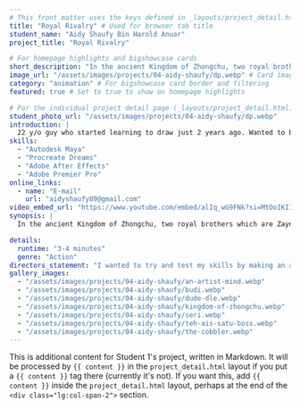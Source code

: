 ```yaml
---
# This front matter uses the keys defined in _layouts/project_detail.html
title: "Royal Rivalry" # Used for browser tab title
student_name: "Aidy Shaufy Bin Harold Anuar"
project_title: "Royal Rivalry"

# For homepage highlights and bigshowcase cards
short_description: "In the ancient Kingdom of Zhongchu, two royal brothers which are Zayn and Shein, are forced to battle for the throne after the death of their father."
image_url: "/assets/images/projects/04-aidy-shaufy/dp.webp" # Card image
category: "animation" # For bigshowcase card border and filtering
featured: true # Set to true to show on homepage highlights

# For the individual project detail page (_layouts/project_detail.html)
student_photo_url: "/assets/images/projects/04-aidy-shaufy/dp.webp"
introduction: |
  22 y/o guy who started learning to draw just 2 years ago. Wanted to be an accountant but eventually got bored of dealing with numbers everyday. Likes to play sports and ragebait his toxic teammates on Marvel Rivals. Also agrees that Ronaldo is better than Messi.
skills:
  - "Autodesk Maya"
  - "Procreate Dreams"
  - "Adobe After Effects"
  - "Adobe Premier Pro"
online_links:
  - name: "E-mail"
    url: "aidyshaufy89@gmail.com"
video_embed_url: "https://www.youtube.com/embed/alIq_wG9FNk?si=MtOoIKIImIkR8djl"
synopsis: |
  In the ancient Kingdom of Zhongchu, two royal brothers which are Zayn and Shein, are forced to battle for the throne after the death of their father. Bound by tradition and driven by opposing ideals, their bond is tested as rivalry turns into a dramatic struggle. With the fate of the kingdom at stake, their final battle will decide not only the next ruler but the legacy they leave behind.

details:
  runtime: "3-4 minutes"
  genre: "Action"
directors_statement: "I wanted to try and test my skills by making an action genre animation. I want my audience to experience a fast paced animation so they wouldn’t get bored."
gallery_images:
  - "/assets/images/projects/04-aidy-shaufy/an-artist-mind.webp"
  - "/assets/images/projects/04-aidy-shaufy/budi.webp"
  - "/assets/images/projects/04-aidy-shaufy/dude-dle.webp"
  - "/assets/images/projects/04-aidy-shaufy/kingdom-of-zhongchu.webp"
  - "/assets/images/projects/04-aidy-shaufy/seri.webp"
  - "/assets/images/projects/04-aidy-shaufy/teh-ais-satu-boss.webp"
  - "/assets/images/projects/04-aidy-shaufy/the-cobbler.webp"
---
```

<!-- You can add more content here in Markdown if needed, it will appear after the gallery -->
This is additional content for Student 1's project, written in Markdown.
It will be processed by `{{ content }}` in the `project_detail.html` layout if you put a `{{ content }}` tag there (currently it's not).
If you want this, add `{{ content }}` inside the `project_detail.html` layout, perhaps at the end of the `<div class="lg:col-span-2">` section.